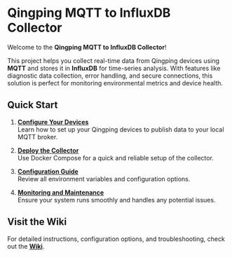 # Qingping MQTT to InfluxDB Collector  

Welcome to the **Qingping MQTT to InfluxDB Collector**!  

This project helps you collect real-time data from Qingping devices using **MQTT** and stores it in **InfluxDB** for time-series analysis. With features like diagnostic data collection, error handling, and secure connections, this solution is perfect for monitoring environmental metrics and device health.  

## **Quick Start**  

1. **[Configure Your Devices](https://github.com/lux4rd0/qingping-collector/wiki/Setup-Devices)**  
   Learn how to set up your Qingping devices to publish data to your local MQTT broker.  

2. **[Deploy the Collector](https://github.com/lux4rd0/qingping-collector/wiki/Deployment)**  
   Use Docker Compose for a quick and reliable setup of the collector.  

3. **[Configuration Guide](https://github.com/lux4rd0/qingping-collector/wiki/Configuration)**  
   Review all environment variables and configuration options.  

4. **[Monitoring and Maintenance](https://github.com/lux4rd0/qingping-collector/wiki/Monitoring-&-Maintenance)**  
   Ensure your system runs smoothly and handles any potential issues.  

## **Visit the Wiki**  
For detailed instructions, configuration options, and troubleshooting, check out the **[Wiki](https://github.com/lux4rd0/qingping-collector/wiki)**.
